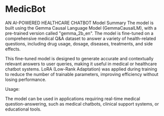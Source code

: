 # MedicBot
AN AI-POWERED HEALTHCARE CHATBOT
Model Summary
The model is built using the Gemma Causal Language Model (GemmaCausalLM), with a pre-trained version called "gemma_2b_en". The model is fine-tuned on a comprehensive medical Q&A dataset to answer a variety of health-related questions, including drug usage, dosage, diseases, treatments, and side effects.

This fine-tuned model is designed to generate accurate and contextually relevant answers to user queries, making it useful in medical or healthcare chatbot systems. LoRA (Low-Rank Adaptation) was applied during training to reduce the number of trainable parameters, improving efficiency without losing performance.

Usage:

The model can be used in applications requiring real-time medical question-answering, such as medical chatbots, clinical support systems, or educational tools.
